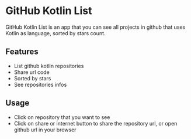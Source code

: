 # GitHub Kotlin List 

GitHub Kotlin List is an app that you can see all projects in github that uses Kotlin as language, sorted by stars count.

## Features

- List github kotlin repositories
- Share url code
- Sorted by stars
- See repositories infos

## Usage

- Click on repository that you want to see
- Click on share or internet button to share the repository url, or open github url in your browser 
